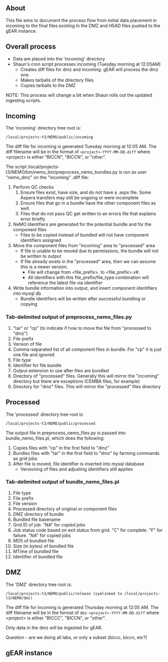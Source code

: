 ## About

This file aims to document the process flow from initial data placement in incoming to the final
files existing in the DMZ and H5AD files pushed to the gEAR instance.

## Overall process

- Data are placed into the 'incoming' directory
- Shaun's cron script processes incoming (Tuesday morning at 12:05AM)
  - Creates diff files for dmz and incoming.  gEAR will process the dmz one.
  - Makes tarballs of the directory files
  - Copies tarballs to the DMZ

NOTE: This process will change a bit when Shaun rolls out the updated ingesting scripts.

## Incoming

The 'incoming' directory tree root is:

    /local/projects-t3/NEMO/public/incoming

The diff file for incoming is generated Tuesday morning at 12:05 AM.  The diff filename will be in the format of ```<project>-YYYY-MM-DD.diff``` where \<project\> is either "BICCN", "BICCN", or "other".

The script /local/projects-t3/NEMO/bin/nemo_bin/preprocess_nemo_bundles.py is run as user "nemo_dmz" on the "incoming" .diff file:

1. Perform QC checks
    1. Ensure files exist, have size, and do not have a .aspx file.  Some Aspera transfers may still be ongoing or were incomplete
    2. Ensure files that go in a bundle have the other component files as well.
    3. Files that do not pass QC get written to an errors file that explains error briefly
2. NeMO Identifiers are generated for the potential bundle and for the component files
    - Files to be copied instead of bundled will not have component identifiers assigned
3. Move the component files from "incoming" area to "processed" area
    - If file is unable to be moved due to permissions, the bundle will not be written to output
    - If file already exists in the "processed" area, then we can assume this is a newer version.
      - File will change from <file_prefix>.<ext> to <file_prefix>.v#.<ext>
      - All identifiers with this file_prefix/file_type combination will reference the latest file via identifier
4. Write bundle information into output, and insert component identifiers into mysql db
    - Bundle identifiers will be written after successful bundling or copying

### Tab-delimited output of preprocess_nemo_files.py

1. "tar" or "cp" (to indicate if how to move the file from "processed to "dmz")
2. File prefix
3. Version of file
4. Comma-separated list of all component files in bundle.  For "cp" it is just one file and ignored
5. File type
6. Identifier for file bundle
7. Output extension to use after files are bundled
8. Directory of "processed" files.  Generally this will mirror the "incoming" directory but there are exceptions (CEMBA files, for example)
9. Directory for "dmz" files.  This will mirror the "processed" files directory

## Processed

The 'processed' directory tree root is:

    /local/projects-t3/NEMO/public/processed

The output file in preprocess_nemo_files.py is passed into bundle_nemo_files.pl, which does the following:

1. Copies files with "cp" in the first field to "dmz"
2. Bundles files with "tar" in the first field to "dmz" by farming commands as grid jobs
3. After file is moved, file identifier is inserted into mysql database
    - Versioning of files and adjusting identifiers still applies

### Tab-delimited output of bundle_nemo_files.pl

1. File type
2. File prefix
3. File version
4. Processed directory of original or component files
5. DMZ directory of bundle
6. Bundled file basename
7. Grid ID of job.  "NA" for copied jobs
8. Job status code based on exit status from grid.  "C" for complete. "F" for failure. "NA" for copied jobs
9. MD5 of bundled file
10. Size (in bytes) of bundled file
11. MTime of bundled file
12. Identifier of bundled file

## DMZ

The 'DMZ' directory tree root is:

    /local/projects-t3/NEMO/public/release (symlinked to /local/projects-t3/NEMO/dmz)

The diff file for incoming is generated Thursday morning at 12:05 AM. The diff filename will be in the format of ```dmz-<project>-YYYY-MM-DD.diff``` where \<project\> is either "BICCC", "BICCN", or "other".

Only data in the dmz will be ingested for gEAR.

Question - are we doing all labs, or only a subset (biccc, biccn, etc?)

## gEAR instance

